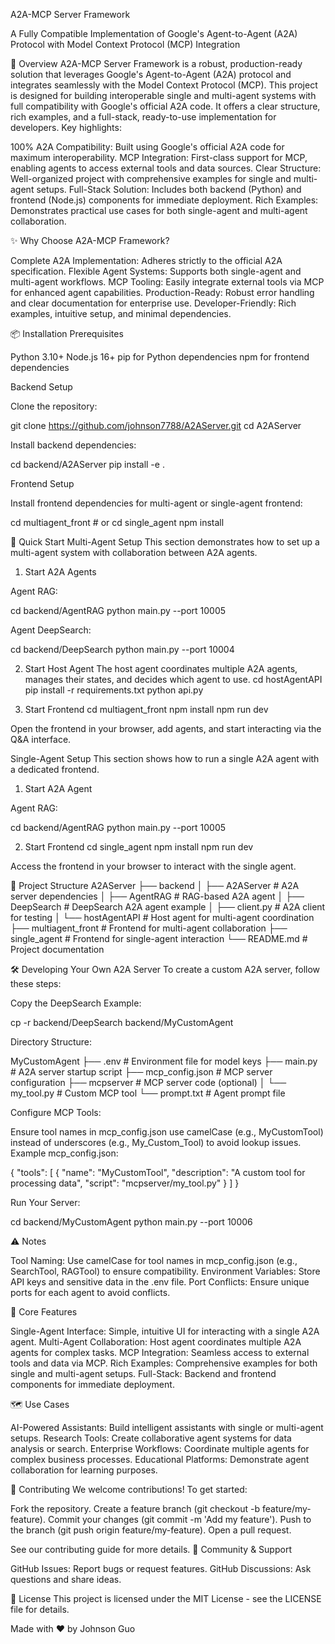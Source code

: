 A2A-MCP Server Framework

A Fully Compatible Implementation of Google's Agent-to-Agent (A2A) Protocol with Model Context Protocol (MCP) Integration


🌟 Overview
A2A-MCP Server Framework is a robust, production-ready solution that leverages Google's Agent-to-Agent (A2A) protocol and integrates seamlessly with the Model Context Protocol (MCP). This project is designed for building interoperable single and multi-agent systems with full compatibility with Google's official A2A code. It offers a clear structure, rich examples, and a full-stack, ready-to-use implementation for developers.
Key highlights:

100% A2A Compatibility: Built using Google's official A2A code for maximum interoperability.
MCP Integration: First-class support for MCP, enabling agents to access external tools and data sources.
Clear Structure: Well-organized project with comprehensive examples for single and multi-agent setups.
Full-Stack Solution: Includes both backend (Python) and frontend (Node.js) components for immediate deployment.
Rich Examples: Demonstrates practical use cases for both single-agent and multi-agent collaboration.

✨ Why Choose A2A-MCP Framework?

Complete A2A Implementation: Adheres strictly to the official A2A specification.
Flexible Agent Systems: Supports both single-agent and multi-agent workflows.
MCP Tooling: Easily integrate external tools via MCP for enhanced agent capabilities.
Production-Ready: Robust error handling and clear documentation for enterprise use.
Developer-Friendly: Rich examples, intuitive setup, and minimal dependencies.

📦 Installation
Prerequisites

Python 3.10+
Node.js 16+
pip for Python dependencies
npm for frontend dependencies

Backend Setup

Clone the repository:

git clone https://github.com/johnson7788/A2AServer.git
cd A2AServer

Install backend dependencies:

cd backend/A2AServer
pip install -e .

Frontend Setup

Install frontend dependencies for multi-agent or single-agent frontend:

cd multiagent_front  # or cd single_agent
npm install

🚀 Quick Start
Multi-Agent Setup
This section demonstrates how to set up a multi-agent system with collaboration between A2A agents.
1. Start A2A Agents

Agent RAG:

cd backend/AgentRAG
python main.py --port 10005


Agent DeepSearch:

cd backend/DeepSearch
python main.py --port 10004

2. Start Host Agent
The host agent coordinates multiple A2A agents, manages their states, and decides which agent to use.
cd hostAgentAPI
pip install -r requirements.txt
python api.py

3. Start Frontend
cd multiagent_front
npm install
npm run dev


Open the frontend in your browser, add agents, and start interacting via the Q&A interface.

Single-Agent Setup
This section shows how to run a single A2A agent with a dedicated frontend.
1. Start A2A Agent

Agent RAG:

cd backend/AgentRAG
python main.py --port 10005

2. Start Frontend
cd single_agent
npm install
npm run dev


Access the frontend in your browser to interact with the single agent.

📂 Project Structure
A2AServer
├── backend
│   ├── A2AServer           # A2A server dependencies
│   ├── AgentRAG            # RAG-based A2A agent
│   ├── DeepSearch          # DeepSearch A2A agent example
│   ├── client.py           # A2A client for testing
│   └── hostAgentAPI        # Host agent for multi-agent coordination
├── multiagent_front        # Frontend for multi-agent collaboration
├── single_agent            # Frontend for single-agent interaction
└── README.md               # Project documentation

🛠️ Developing Your Own A2A Server
To create a custom A2A server, follow these steps:

Copy the DeepSearch Example:

cp -r backend/DeepSearch backend/MyCustomAgent


Directory Structure:

MyCustomAgent
├── .env                # Environment file for model keys
├── main.py             # A2A server startup script
├── mcp_config.json     # MCP server configuration
├── mcpserver           # MCP server code (optional)
│   └── my_tool.py      # Custom MCP tool
└── prompt.txt          # Agent prompt file


Configure MCP Tools:


Ensure tool names in mcp_config.json use camelCase (e.g., MyCustomTool) instead of underscores (e.g., My_Custom_Tool) to avoid lookup issues.
Example mcp_config.json:

{
  "tools": [
    {
      "name": "MyCustomTool",
      "description": "A custom tool for processing data",
      "script": "mcpserver/my_tool.py"
    }
  ]
}


Run Your Server:

cd backend/MyCustomAgent
python main.py --port 10006

⚠️ Notes

Tool Naming: Use camelCase for tool names in mcp_config.json (e.g., SearchTool, RAGTool) to ensure compatibility.
Environment Variables: Store API keys and sensitive data in the .env file.
Port Conflicts: Ensure unique ports for each agent to avoid conflicts.

🧩 Core Features

Single-Agent Interface: Simple, intuitive UI for interacting with a single A2A agent.
Multi-Agent Collaboration: Host agent coordinates multiple A2A agents for complex tasks.
MCP Integration: Seamless access to external tools and data via MCP.
Rich Examples: Comprehensive examples for both single and multi-agent setups.
Full-Stack: Backend and frontend components for immediate deployment.

🗺️ Use Cases

AI-Powered Assistants: Build intelligent assistants with single or multi-agent setups.
Research Tools: Create collaborative agent systems for data analysis or search.
Enterprise Workflows: Coordinate multiple agents for complex business processes.
Educational Platforms: Demonstrate agent collaboration for learning purposes.

📖 Contributing
We welcome contributions! To get started:

Fork the repository.
Create a feature branch (git checkout -b feature/my-feature).
Commit your changes (git commit -m 'Add my feature').
Push to the branch (git push origin feature/my-feature).
Open a pull request.

See our contributing guide for more details.
🤝 Community & Support

GitHub Issues: Report bugs or request features.
GitHub Discussions: Ask questions and share ideas.

📄 License
This project is licensed under the MIT License - see the LICENSE file for details.

Made with ❤️ by Johnson Guo

